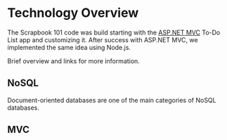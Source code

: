 # Technology Overview

The Scrapbook 101 code was build starting with the [ASP.NET MVC][aspmvc] To-Do List app and customizing it. After success
with ASP.NET MVC, we implemented the same idea using Node.js.  

Brief overview and links for more information.

## NoSQL

Document-oriented databases are one of the main categories of NoSQL databases.

## MVC

[aspmvc]: https://www.asp.net/mvc

